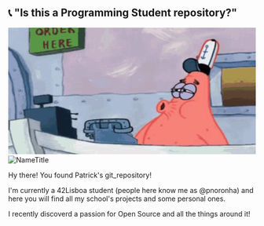 ## 📞 "Is this a Programming Student repository?"
![PatrickStar](https://github.com/pnoronha/pnoronha/blob/main/images/patrick-star-phone-call.gif
"patrick_star_phone_call")
![NameTitle](https://readme-typing-svg.herokuapp.com?font=Gloria+Hallelujah&size=28&color=FD7E81FF&center=false&vCenter=true&width=600&height=50&lines=NO,+THIS+IS+PATRICK+!
"Patrick Noronha Costa")

Hy there! You found Patrick's git_repository!

I'm currently a 42Lisboa student (people here know me as @pnoronha) and here you will find all my school's projects and some personal ones.

I recently discoverd a passion for Open Source and all the things around it!
